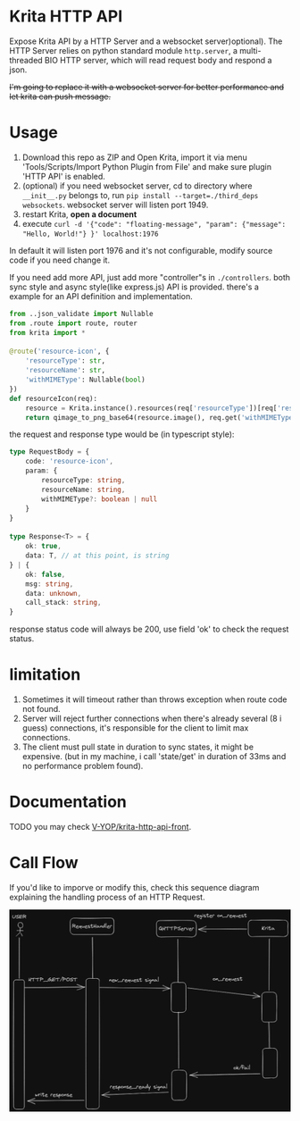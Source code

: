 # Krita HTTP API

Expose Krita API by a HTTP Server and a websocket server)optional). The HTTP Server relies on python standard module `http.server`, a multi-threaded BIO HTTP server, which will read request body and respond a json. 

~~I'm going to replace it with a websocket server for better performance and let krita can push message.~~

# Usage

1. Download this repo as ZIP and Open Krita, import it via menu 'Tools/Scripts/Import Python Plugin from File' and make sure plugin 'HTTP API' is enabled.
2. (optional) if you need websocket server, cd to directory where `__init__.py` belongs to, run `pip install --target=./third_deps websockets`. websocket server will listen port 1949.
3. restart Krita, **open a document**
4. execute `curl -d '{"code": "floating-message", "param": {"message": "Hello, World!"} }' localhost:1976`

In default it will listen port 1976 and it's not configurable, modify source code if you need change it.

If you need add more API, just add more "controller"s in `./controllers`. both sync style and async style(like express.js) API is provided. there's a example for an API definition and implementation. 

```python
from ..json_validate import Nullable
from .route import route, router
from krita import *

@route('resource-icon', {
    'resourceType': str,
    'resourceName': str,
    'withMIMEType': Nullable(bool)
})
def resourceIcon(req):
    resource = Krita.instance().resources(req['resourceType'])[req['resourceName']]
    return qimage_to_png_base64(resource.image(), req.get('withMIMEType'))
```

the request and response type would be (in typescript style):

```typescript
type RequestBody = {
    code: 'resource-icon',
    param: {
        resourceType: string,
        resourceName: string,
        withMIMEType?: boolean | null
    }
}

type Response<T> = {
    ok: true,
    data: T, // at this point, is string
} | {
    ok: false,
    msg: string,
    data: unknown,
    call_stack: string,
}

```

response status code will always be 200, use field 'ok' to check the request status.

# limitation

1. Sometimes it will timeout rather than throws exception when route code not found.
2. Server will reject further connections when there's already several (8 i guess) connections, it's responsible for the client to limit max connections.
3. The client must pull state in duration to sync states, it might be expensive. (but in my machine, i call 'state/get' in duration of 33ms and no performance problem found).

# Documentation

TODO you may check [V-YOP/krita-http-api-front](https://github.com/V-YOP/krita-http-api-front).

# Call Flow

If you'd like to imporve or modify this, check this sequence diagram explaining the handling process of an HTTP Request.

![](./sequence_diagram.png)
